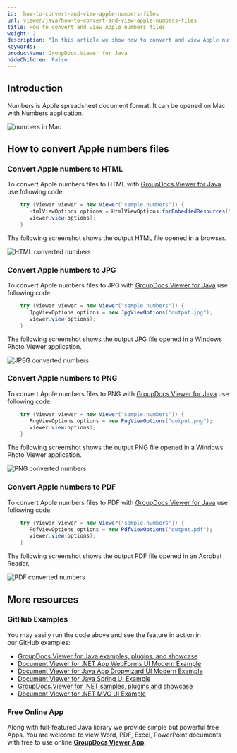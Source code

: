 ```yaml
---
id:  how-to-convert-and-view-apple-numbers-files
url: viewer/java/how-to-convert-and-view-apple-numbers-files
title: How to convert and view Apple numbers files
weight: 2
description: "In this article we show how to convert and view Apple numbers files with GroupDocs.Viewer within your Java applications."
keywords: 
productName: GroupDocs.Viewer for Java
hideChildren: False
---
```

## Introduction

Numbers is Apple spreadsheet document format. It can be opened on Mac with Numbers application.

![numbers in Mac](viewer/java/images/how-to-convert-and-view-apple-numbers-files/numbers-in-mac.png)

## How to convert Apple numbers files

### Convert Apple numbers to HTML

To convert Apple numbers files to HTML with [GroupDocs.Viewer for Java](https://products.groupdocs.com/viewer/java) use following code:

```java
    try (Viewer viewer = new Viewer("sample.numbers")) {
       HtmlViewOptions options = HtmlViewOptions.forEmbeddedResources("output.html");
       viewer.view(options);
    }
```

The following screenshot shows the output HTML file opened in a browser.

![HTML converted numbers](viewer/java/images/how-to-convert-and-view-apple-numbers-files/numbers-in-html.png)

### Convert Apple numbers to JPG

To convert Apple numbers files to JPG with [GroupDocs.Viewer for Java](https://products.groupdocs.com/viewer/java) use following code:

```java
    try (Viewer viewer = new Viewer("sample.numbers")) {
       JpgViewOptions options = new JpgViewOptions("output.jpg");
       viewer.view(options);
    }
```

The following screenshot shows the output JPG file opened in a Windows Photo Viewer application.

![JPEG converted numbers](viewer/java/images/how-to-convert-and-view-apple-numbers-files/numbers-in-jpg.png)

### Convert Apple numbers to PNG

To convert Apple numbers files to PNG with [GroupDocs.Viewer for Java](https://products.groupdocs.com/viewer/java) use following code:

```java
    try (Viewer viewer = new Viewer("sample.numbers")) {
       PngViewOptions options = new PngViewOptions("output.png");
       viewer.view(options);
    }
```

The following screenshot shows the output PNG file opened in a Windows Photo Viewer application.

![PNG converted numbers](viewer/java/images/how-to-convert-and-view-apple-numbers-files/numbers-in-png.png)

### Convert Apple numbers to PDF

To convert Apple numbers files to PDF with [GroupDocs.Viewer for Java](https://products.groupdocs.com/viewer/java) use following code:

```java
    try (Viewer viewer = new Viewer("sample.numbers")) {
       PdfViewOptions options = new PdfViewOptions("output.pdf");
       viewer.view(options);
    }
```

The following screenshot shows the output PDF file opened in an Acrobat Reader.

![PDF converted numbers](viewer/java/images/how-to-convert-and-view-apple-numbers-files/numbers-in-pdf.png)

## More resources
### GitHub Examples
You may easily run the code above and see the feature in action in our GitHub examples:
*   [GroupDocs.Viewer for Java examples, plugins, and showcase](https://github.com/groupdocs-viewer/GroupDocs.Viewer-for-Java)
*   [Document Viewer for .NET App WebForms UI Modern Example](https://github.com/groupdocs-viewer/GroupDocs.Viewer-for-.NET-WebForms)    
*   [Document Viewer for Java App Dropwizard UI Modern Example](https://github.com/groupdocs-viewer/GroupDocs.Viewer-for-Java-Dropwizard)    
*   [Document Viewer for Java Spring UI Example](https://github.com/groupdocs-viewer/GroupDocs.Viewer-for-Java-Spring)
*   [GroupDocs.Viewer for .NET samples, plugins and showcase](https://github.com/groupdocs-viewer/GroupDocs.Viewer-for-.NET)
*   [Document Viewer for .NET MVC UI Example](https://github.com/groupdocs-viewer/GroupDocs.Viewer-for-Java-MVC)     

### Free Online App
Along with full-featured Java library we provide simple but powerful free Apps.
You are welcome to view Word, PDF, Excel, PowerPoint documents with free to use online **[GroupDocs Viewer App](https://products.groupdocs.app/viewer)**.